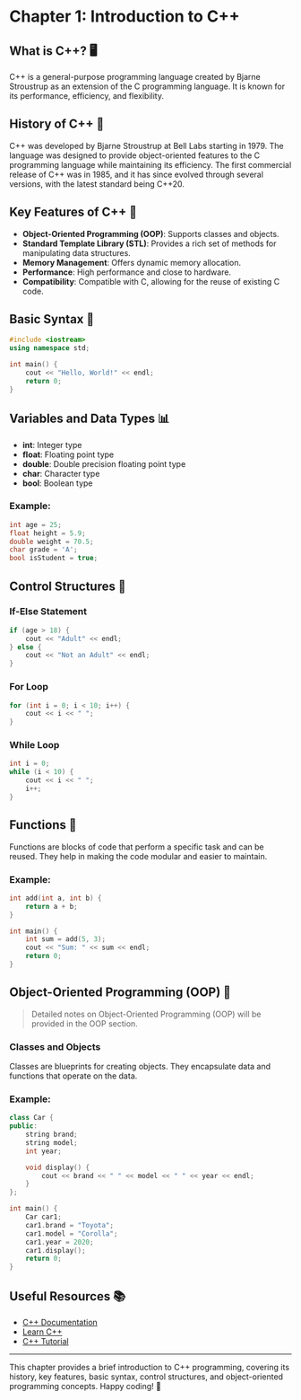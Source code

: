 # Chapter 1: Introduction to C++

## What is C++? 🖥️
C++ is a general-purpose programming language created by Bjarne Stroustrup as an extension of the C programming language. It is known for its performance, efficiency, and flexibility.

## History of C++ 📜
C++ was developed by Bjarne Stroustrup at Bell Labs starting in 1979. The language was designed to provide object-oriented features to the C programming language while maintaining its efficiency. The first commercial release of C++ was in 1985, and it has since evolved through several versions, with the latest standard being C++20.

## Key Features of C++ 🌟
- **Object-Oriented Programming (OOP)**: Supports classes and objects.
- **Standard Template Library (STL)**: Provides a rich set of methods for manipulating data structures.
- **Memory Management**: Offers dynamic memory allocation.
- **Performance**: High performance and close to hardware.
- **Compatibility**: Compatible with C, allowing for the reuse of existing C code.

## Basic Syntax 📜
```cpp
#include <iostream>
using namespace std;

int main() {
    cout << "Hello, World!" << endl;
    return 0;
}
```

## Variables and Data Types 📊
- **int**: Integer type
- **float**: Floating point type
- **double**: Double precision floating point type
- **char**: Character type
- **bool**: Boolean type

### Example:
```cpp
int age = 25;
float height = 5.9;
double weight = 70.5;
char grade = 'A';
bool isStudent = true;
```

## Control Structures 🔄
### If-Else Statement
```cpp
if (age > 18) {
    cout << "Adult" << endl;
} else {
    cout << "Not an Adult" << endl;
}
```

### For Loop
```cpp
for (int i = 0; i < 10; i++) {
    cout << i << " ";
}
```

### While Loop
```cpp
int i = 0;
while (i < 10) {
    cout << i << " ";
    i++;
}
```

## Functions 🔧
Functions are blocks of code that perform a specific task and can be reused. They help in making the code modular and easier to maintain.

### Example:
```cpp
int add(int a, int b) {
    return a + b;
}

int main() {
    int sum = add(5, 3);
    cout << "Sum: " << sum << endl;
    return 0;
}
```

## Object-Oriented Programming (OOP) 🧩

> Detailed notes on Object-Oriented Programming (OOP) will be provided in the OOP section.

### Classes and Objects
Classes are blueprints for creating objects. They encapsulate data and functions that operate on the data.

### Example:
```cpp
class Car {
public:
    string brand;
    string model;
    int year;

    void display() {
        cout << brand << " " << model << " " << year << endl;
    }
};

int main() {
    Car car1;
    car1.brand = "Toyota";
    car1.model = "Corolla";
    car1.year = 2020;
    car1.display();
    return 0;
}
```

## Useful Resources 📚
- [C++ Documentation](https://en.cppreference.com/w/)
- [Learn C++](https://www.learncpp.com/)
- [C++ Tutorial](https://www.tutorialspoint.com/cplusplus/index.htm)

---

This chapter provides a brief introduction to C++ programming, covering its history, key features, basic syntax, control structures, and object-oriented programming concepts. Happy coding! 🚀